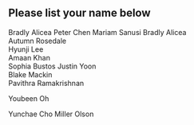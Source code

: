 ## Please list your name below

Bradly Alicea
Peter Chen
Mariam Sanusi
Bradly Alicea   
Autumn Rosedale   
Hyunji Lee   
Amaan Khan   
Sophia Bustos 
Justin Yoon \
Blake Mackin \
Pavithra Ramakrishnan

Youbeen Oh

Yunchae Cho
Miller Olson 
